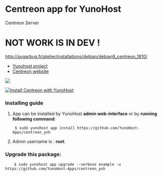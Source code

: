 # Centreon app for YunoHost
Centreon Server

# NOT WORK IS IN DEV !

http://sugarbug.fr/atelier/installations/debian/debian9_centreon_1810/

- [Yunohost project](https://yunohost.org)
- [Centreon website](https://www.centreon.com/)

![](https://static.centreon.com/wp-content/uploads/2017/02/logo-centreon.png)


[![Install Centreon with YunoHost](https://install-app.yunohost.org/install-with-yunohost.png)](https://install-app.yunohost.org/?app=centreon)

### Installing guide

 1. App can be installed by YunoHost **admin web-interface** or by **running following command**:

         $ sudo yunohost app install https://github.com/YunoHost-Apps/centreon_ynh
 1. Admin username is : **root**.

 
### Upgrade this package:

        $ sudo yunohost app upgrade --verbose example -u https://github.com/YunoHost-Apps/centreon_ynh

